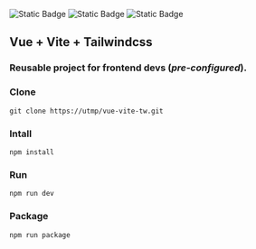 ![Static Badge](https://img.shields.io/badge/vuejs-green?style=flat&logo=vuedotjs&logoColor=%234FC08D&logoSize=amg&labelColor=%235E686D)
![Static Badge](https://img.shields.io/badge/Vite-%23646CFF?style=flat&logo=vite&logoColor=%23646CFF&labelColor=%235E686D)
![Static Badge](https://img.shields.io/badge/tailwindcss-%2306B6D4?style=flat&logo=tailwindcss&logoColor=%2306B6D4&logoSize=amg&labelColor=%235E686D)

## Vue + Vite + Tailwindcss 
### Reusable project for frontend devs (***pre-configured***).
### Clone 
``` 
git clone https://utmp/vue-vite-tw.git
```
### Intall
```
npm install
```
### Run 
```
npm run dev
```
### Package
```
npm run package
```